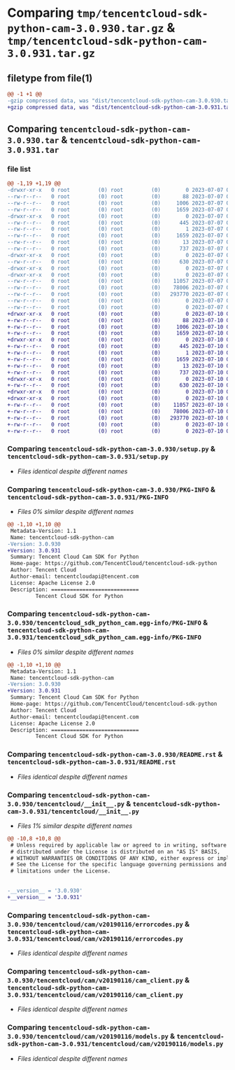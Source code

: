 # Comparing `tmp/tencentcloud-sdk-python-cam-3.0.930.tar.gz` & `tmp/tencentcloud-sdk-python-cam-3.0.931.tar.gz`

## filetype from file(1)

```diff
@@ -1 +1 @@
-gzip compressed data, was "dist/tencentcloud-sdk-python-cam-3.0.930.tar", last modified: Fri Jul  7 00:17:59 2023, max compression
+gzip compressed data, was "dist/tencentcloud-sdk-python-cam-3.0.931.tar", last modified: Mon Jul 10 00:31:53 2023, max compression
```

## Comparing `tencentcloud-sdk-python-cam-3.0.930.tar` & `tencentcloud-sdk-python-cam-3.0.931.tar`

### file list

```diff
@@ -1,19 +1,19 @@
-drwxr-xr-x   0 root         (0) root         (0)        0 2023-07-07 00:17:59.000000 tencentcloud-sdk-python-cam-3.0.930/
--rw-r--r--   0 root         (0) root         (0)       88 2023-07-07 00:17:59.000000 tencentcloud-sdk-python-cam-3.0.930/setup.cfg
--rw-r--r--   0 root         (0) root         (0)     1006 2023-07-07 00:17:59.000000 tencentcloud-sdk-python-cam-3.0.930/setup.py
--rw-r--r--   0 root         (0) root         (0)     1659 2023-07-07 00:17:59.000000 tencentcloud-sdk-python-cam-3.0.930/PKG-INFO
-drwxr-xr-x   0 root         (0) root         (0)        0 2023-07-07 00:17:59.000000 tencentcloud-sdk-python-cam-3.0.930/tencentcloud_sdk_python_cam.egg-info/
--rw-r--r--   0 root         (0) root         (0)      445 2023-07-07 00:17:59.000000 tencentcloud-sdk-python-cam-3.0.930/tencentcloud_sdk_python_cam.egg-info/SOURCES.txt
--rw-r--r--   0 root         (0) root         (0)        1 2023-07-07 00:17:59.000000 tencentcloud-sdk-python-cam-3.0.930/tencentcloud_sdk_python_cam.egg-info/dependency_links.txt
--rw-r--r--   0 root         (0) root         (0)     1659 2023-07-07 00:17:59.000000 tencentcloud-sdk-python-cam-3.0.930/tencentcloud_sdk_python_cam.egg-info/PKG-INFO
--rw-r--r--   0 root         (0) root         (0)       13 2023-07-07 00:17:59.000000 tencentcloud-sdk-python-cam-3.0.930/tencentcloud_sdk_python_cam.egg-info/top_level.txt
--rw-r--r--   0 root         (0) root         (0)      737 2023-07-07 00:17:59.000000 tencentcloud-sdk-python-cam-3.0.930/README.rst
-drwxr-xr-x   0 root         (0) root         (0)        0 2023-07-07 00:17:59.000000 tencentcloud-sdk-python-cam-3.0.930/tencentcloud/
--rw-r--r--   0 root         (0) root         (0)      630 2023-07-07 00:17:59.000000 tencentcloud-sdk-python-cam-3.0.930/tencentcloud/__init__.py
-drwxr-xr-x   0 root         (0) root         (0)        0 2023-07-07 00:17:59.000000 tencentcloud-sdk-python-cam-3.0.930/tencentcloud/cam/
-drwxr-xr-x   0 root         (0) root         (0)        0 2023-07-07 00:17:59.000000 tencentcloud-sdk-python-cam-3.0.930/tencentcloud/cam/v20190116/
--rw-r--r--   0 root         (0) root         (0)    11057 2023-07-07 00:17:59.000000 tencentcloud-sdk-python-cam-3.0.930/tencentcloud/cam/v20190116/errorcodes.py
--rw-r--r--   0 root         (0) root         (0)    78006 2023-07-07 00:17:59.000000 tencentcloud-sdk-python-cam-3.0.930/tencentcloud/cam/v20190116/cam_client.py
--rw-r--r--   0 root         (0) root         (0)   293770 2023-07-07 00:17:59.000000 tencentcloud-sdk-python-cam-3.0.930/tencentcloud/cam/v20190116/models.py
--rw-r--r--   0 root         (0) root         (0)        0 2023-07-07 00:17:59.000000 tencentcloud-sdk-python-cam-3.0.930/tencentcloud/cam/v20190116/__init__.py
--rw-r--r--   0 root         (0) root         (0)        0 2023-07-07 00:17:59.000000 tencentcloud-sdk-python-cam-3.0.930/tencentcloud/cam/__init__.py
+drwxr-xr-x   0 root         (0) root         (0)        0 2023-07-10 00:31:53.000000 tencentcloud-sdk-python-cam-3.0.931/
+-rw-r--r--   0 root         (0) root         (0)       88 2023-07-10 00:31:53.000000 tencentcloud-sdk-python-cam-3.0.931/setup.cfg
+-rw-r--r--   0 root         (0) root         (0)     1006 2023-07-10 00:31:52.000000 tencentcloud-sdk-python-cam-3.0.931/setup.py
+-rw-r--r--   0 root         (0) root         (0)     1659 2023-07-10 00:31:53.000000 tencentcloud-sdk-python-cam-3.0.931/PKG-INFO
+drwxr-xr-x   0 root         (0) root         (0)        0 2023-07-10 00:31:53.000000 tencentcloud-sdk-python-cam-3.0.931/tencentcloud_sdk_python_cam.egg-info/
+-rw-r--r--   0 root         (0) root         (0)      445 2023-07-10 00:31:53.000000 tencentcloud-sdk-python-cam-3.0.931/tencentcloud_sdk_python_cam.egg-info/SOURCES.txt
+-rw-r--r--   0 root         (0) root         (0)        1 2023-07-10 00:31:53.000000 tencentcloud-sdk-python-cam-3.0.931/tencentcloud_sdk_python_cam.egg-info/dependency_links.txt
+-rw-r--r--   0 root         (0) root         (0)     1659 2023-07-10 00:31:53.000000 tencentcloud-sdk-python-cam-3.0.931/tencentcloud_sdk_python_cam.egg-info/PKG-INFO
+-rw-r--r--   0 root         (0) root         (0)       13 2023-07-10 00:31:53.000000 tencentcloud-sdk-python-cam-3.0.931/tencentcloud_sdk_python_cam.egg-info/top_level.txt
+-rw-r--r--   0 root         (0) root         (0)      737 2023-07-10 00:31:52.000000 tencentcloud-sdk-python-cam-3.0.931/README.rst
+drwxr-xr-x   0 root         (0) root         (0)        0 2023-07-10 00:31:53.000000 tencentcloud-sdk-python-cam-3.0.931/tencentcloud/
+-rw-r--r--   0 root         (0) root         (0)      630 2023-07-10 00:31:52.000000 tencentcloud-sdk-python-cam-3.0.931/tencentcloud/__init__.py
+drwxr-xr-x   0 root         (0) root         (0)        0 2023-07-10 00:31:53.000000 tencentcloud-sdk-python-cam-3.0.931/tencentcloud/cam/
+drwxr-xr-x   0 root         (0) root         (0)        0 2023-07-10 00:31:53.000000 tencentcloud-sdk-python-cam-3.0.931/tencentcloud/cam/v20190116/
+-rw-r--r--   0 root         (0) root         (0)    11057 2023-07-10 00:31:52.000000 tencentcloud-sdk-python-cam-3.0.931/tencentcloud/cam/v20190116/errorcodes.py
+-rw-r--r--   0 root         (0) root         (0)    78006 2023-07-10 00:31:52.000000 tencentcloud-sdk-python-cam-3.0.931/tencentcloud/cam/v20190116/cam_client.py
+-rw-r--r--   0 root         (0) root         (0)   293770 2023-07-10 00:31:52.000000 tencentcloud-sdk-python-cam-3.0.931/tencentcloud/cam/v20190116/models.py
+-rw-r--r--   0 root         (0) root         (0)        0 2023-07-10 00:31:52.000000 tencentcloud-sdk-python-cam-3.0.931/tencentcloud/cam/v20190116/__init__.py
+-rw-r--r--   0 root         (0) root         (0)        0 2023-07-10 00:31:52.000000 tencentcloud-sdk-python-cam-3.0.931/tencentcloud/cam/__init__.py
```

### Comparing `tencentcloud-sdk-python-cam-3.0.930/setup.py` & `tencentcloud-sdk-python-cam-3.0.931/setup.py`

 * *Files identical despite different names*

### Comparing `tencentcloud-sdk-python-cam-3.0.930/PKG-INFO` & `tencentcloud-sdk-python-cam-3.0.931/PKG-INFO`

 * *Files 0% similar despite different names*

```diff
@@ -1,10 +1,10 @@
 Metadata-Version: 1.1
 Name: tencentcloud-sdk-python-cam
-Version: 3.0.930
+Version: 3.0.931
 Summary: Tencent Cloud Cam SDK for Python
 Home-page: https://github.com/TencentCloud/tencentcloud-sdk-python
 Author: Tencent Cloud
 Author-email: tencentcloudapi@tencent.com
 License: Apache License 2.0
 Description: ============================
         Tencent Cloud SDK for Python
```

### Comparing `tencentcloud-sdk-python-cam-3.0.930/tencentcloud_sdk_python_cam.egg-info/PKG-INFO` & `tencentcloud-sdk-python-cam-3.0.931/tencentcloud_sdk_python_cam.egg-info/PKG-INFO`

 * *Files 0% similar despite different names*

```diff
@@ -1,10 +1,10 @@
 Metadata-Version: 1.1
 Name: tencentcloud-sdk-python-cam
-Version: 3.0.930
+Version: 3.0.931
 Summary: Tencent Cloud Cam SDK for Python
 Home-page: https://github.com/TencentCloud/tencentcloud-sdk-python
 Author: Tencent Cloud
 Author-email: tencentcloudapi@tencent.com
 License: Apache License 2.0
 Description: ============================
         Tencent Cloud SDK for Python
```

### Comparing `tencentcloud-sdk-python-cam-3.0.930/README.rst` & `tencentcloud-sdk-python-cam-3.0.931/README.rst`

 * *Files identical despite different names*

### Comparing `tencentcloud-sdk-python-cam-3.0.930/tencentcloud/__init__.py` & `tencentcloud-sdk-python-cam-3.0.931/tencentcloud/__init__.py`

 * *Files 1% similar despite different names*

```diff
@@ -10,8 +10,8 @@
 # Unless required by applicable law or agreed to in writing, software
 # distributed under the License is distributed on an "AS IS" BASIS,
 # WITHOUT WARRANTIES OR CONDITIONS OF ANY KIND, either express or implied.
 # See the License for the specific language governing permissions and
 # limitations under the License.
 
 
-__version__ = '3.0.930'
+__version__ = '3.0.931'
```

### Comparing `tencentcloud-sdk-python-cam-3.0.930/tencentcloud/cam/v20190116/errorcodes.py` & `tencentcloud-sdk-python-cam-3.0.931/tencentcloud/cam/v20190116/errorcodes.py`

 * *Files identical despite different names*

### Comparing `tencentcloud-sdk-python-cam-3.0.930/tencentcloud/cam/v20190116/cam_client.py` & `tencentcloud-sdk-python-cam-3.0.931/tencentcloud/cam/v20190116/cam_client.py`

 * *Files identical despite different names*

### Comparing `tencentcloud-sdk-python-cam-3.0.930/tencentcloud/cam/v20190116/models.py` & `tencentcloud-sdk-python-cam-3.0.931/tencentcloud/cam/v20190116/models.py`

 * *Files identical despite different names*

